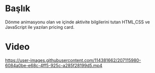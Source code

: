 <h1>Başlık</h1>

Dönme animasyonu olan ve içinde aktivite bilgilerini tutan HTML,CSS ve JavaScript ile yazılan pricing card. 

<h1>Video</h1>

https://user-images.githubusercontent.com/114381662/207115980-6084a0be-e68c-4ff5-925c-a285f28199d5.mp4

